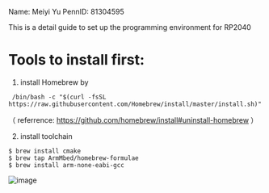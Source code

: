 Name: Meiyi Yu
PennID: 81304595

This is a detail guide to set up the programming environment for RP2040

# Tools to install first:
1. install Homebrew by
```
 /bin/bash -c "$(curl -fsSL
https://raw.githubusercontent.com/Homebrew/install/master/install.sh)"
```
（ referrence: https://github.com/homebrew/install#uninstall-homebrew ）

2. install toolchain
```
$ brew install cmake
$ brew tap ArmMbed/homebrew-formulae
$ brew install arm-none-eabi-gcc
```







![image](https://user-images.githubusercontent.com/84453030/194796162-8852026f-2ab3-4162-b41d-a462956adac9.png)


